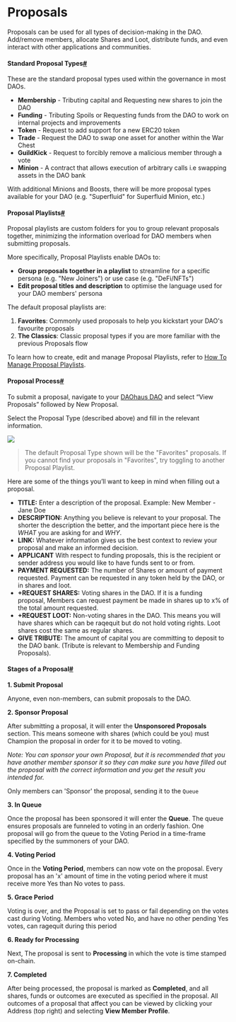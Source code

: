 # Proposals

Proposals can be used for all types of decision-making in the DAO. Add/remove members, allocate Shares and Loot, distribute funds, and even interact with other applications and communities.

#### Standard Proposal Types[#](https://daohaus.club/docs/proposals#standard-proposal-types) <a href="standard-proposal-types" id="standard-proposal-types"></a>

These are the standard proposal types used within the governance in most DAOs.

* **Membership** - Tributing capital and Requesting new shares to join the DAO
* **Funding** - Tributing Spoils or Requesting funds from the DAO to work on internal projects and improvements
* **Token** - Request to add support for a new ERC20 token
* **Trade** - Request the DAO to swap one asset for another within the War Chest
* **GuildKick** - Request to forcibly remove a malicious member through a vote
* **Minion** - A contract that allows execution of arbitrary calls i.e swapping assets in the DAO bank

With additional Minions and Boosts, there will be more proposal types available for your DAO (e.g. "Superfluid" for Superfluid Minion, etc.)

#### Proposal Playlists[#](https://daohaus.club/docs/proposals#proposal-playlists) <a href="proposal-playlists" id="proposal-playlists"></a>

Proposal playlists are custom folders for you to group relevant proposals together, minimizing the information overload for DAO members when submitting proposals.

More specifically, Proposal Playlists enable DAOs to:

* **Group proposals together in a playlist** to streamline for a specific persona (e.g. "New Joiners") or use case (e.g. "DeFi/NFTs")
* **Edit proposal titles and description** to optimise the language used for your DAO members' persona

The default proposal playlists are:

1. **Favorites**: Commonly used proposals to help you kickstart your DAO's favourite proposals
2. **The Classics**: Classic proposal types if you are more familiar with the previous Proposals flow

To learn how to create, edit and manage Proposal Playlists, refer to [How To Manage Proposal Playlists](https://daohaus.club/docs/users/manage-proposal-playlists).

#### Proposal Process[#](https://daohaus.club/docs/proposals#proposal-process) <a href="proposal-process" id="proposal-process"></a>

To submit a proposal, navigate to your [DAOhaus DAO](https://app.daohaus.club/explore) and select “View Proposals” followed by New Proposal.

Select the Proposal Type (described above) and fill in the relevant information.

![](https://i.imgur.com/MCHcVzJ.png)

> The default Proposal Type shown will be the "Favorites" proposals. If you cannot find your proposals in "Favorites", try toggling to another Proposal Playlist.

Here are some of the things you’ll want to keep in mind when filling out a proposal.

* **TITLE:** Enter a description of the proposal. Example: New Member - Jane Doe
* **DESCRIPTION:** Anything you believe is relevant to your proposal. The shorter the description the better, and the important piece here is the _WHAT_ you are asking for and _WHY_.
* **LINK:** Whatever information gives us the best context to review your proposal and make an informed decision.
* **APPLICANT** With respect to funding proposals, this is the recipient or sender address you would like to have funds sent to or from.
* **PAYMENT REQUESTED:** The number of Shares or amount of payment requested. Payment can be requested in any token held by the DAO, or in shares and loot.
* **+REQUEST SHARES:** Voting shares in the DAO. If it is a funding proposal, Members can request payment be made in shares up to x% of the total amount requested.
* **+REQUEST LOOT:** Non-voting shares in the DAO. This means you will have shares which can be raqequit but do not hold voting rights. Loot shares cost the same as regular shares.
* **GIVE TRIBUTE:** The amount of capital you are committing to deposit to the DAO bank. (Tribute is relevant to Membership and Funding Proposals).

#### Stages of a Proposal[#](https://daohaus.club/docs/proposals#stages-of-a-proposal) <a href="stages-of-a-proposal" id="stages-of-a-proposal"></a>

**1. Submit Proposal**

Anyone, even non-members, can submit proposals to the DAO.

**2. Sponsor Proposal**

After submitting a proposal, it will enter the **Unsponsored Proposals** section. This means someone with shares (which could be you) must Champion the proposal in order for it to be moved to voting.

_Note: You can sponsor your own Proposal, but it is recommended that you have another member sponsor it so they can make sure you have filled out the proposal with the correct information and you get the result you intended for._

Only members can 'Sponsor' the proposal, sending it to the `Queue`

**3. In Queue**

Once the proposal has been sponsored it will enter the **Queue**. The queue ensures proposals are funneled to voting in an orderly fashion. One proposal will go from the queue to the Voting Period in a time-frame specified by the summoners of your DAO.

**4. Voting Period**

Once in the **Voting Period**, members can now vote on the proposal. Every proposal has an 'x' amount of time in the voting period where it must receive more Yes than No votes to pass.

**5. Grace Period**

Voting is over, and the Proposal is set to pass or fail depending on the votes cast during Voting. Members who voted No, and have no other pending Yes votes, can ragequit during this period

**6. Ready for Processing**

Next, The proposal is sent to **Processing** in which the vote is time stamped on-chain.

**7. Completed**

After being processed, the proposal is marked as **Completed**, and all shares, funds or outcomes are executed as specified in the proposal. All outcomes of a proposal that affect you can be viewed by clicking your Address (top right) and selecting **View Member Profile**.
